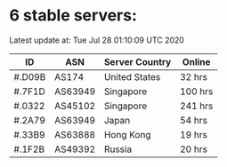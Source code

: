 # 6 stable servers:

Latest update at: Tue Jul 28 01:10:09 UTC 2020

| ID | ASN | Server Country | Online |
| -- | --- | -------------- | ------ |
| #.D09B | AS174 | United States | 32 hrs |
| #.7F1D | AS63949 | Singapore | 100 hrs |
| #.0322 | AS45102 | Singapore | 241 hrs |
| #.2A79 | AS63949 | Japan | 54 hrs |
| #.33B9 | AS63888 | Hong Kong | 19 hrs |
| #.1F2B | AS49392 | Russia | 20 hrs |

